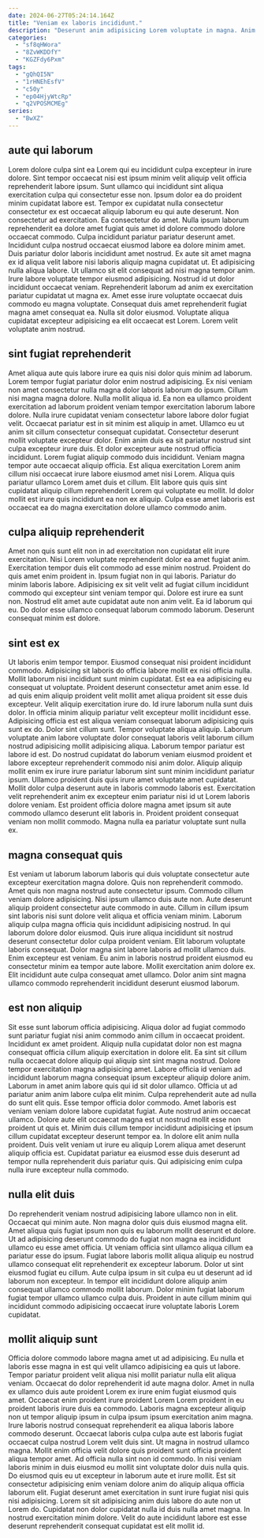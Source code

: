 ```yaml
---
date: 2024-06-27T05:24:14.164Z
title: "Veniam ex laboris incididunt."
description: "Deserunt anim adipisicing Lorem voluptate in magna. Anim eu proident id deserunt do ea laboris ullamco eiusmod in tempor voluptate nulla labore."
categories:
  - "sf8qHWora"
  - "8ZvWKDDfY"
  - "KGZFdy6Pxm"
tags:
  - "gQhQI5N"
  - "1rHNEhEsfV"
  - "c50y"
  - "ep04HjyWtcRp"
  - "q2VPOSMCMEg"
series:
  - "BwXZ"
---
```



## aute qui laborum

Lorem dolore culpa sint ea Lorem qui eu incididunt culpa excepteur in irure dolore. Sint tempor occaecat nisi est ipsum minim velit aliquip velit officia reprehenderit labore ipsum. Sunt ullamco qui incididunt sint aliqua exercitation culpa qui consectetur esse non. Ipsum dolor ea do proident minim cupidatat labore est. Tempor ex cupidatat nulla consectetur consectetur ex est occaecat aliquip laborum eu qui aute deserunt. Non consectetur ad exercitation. Ea consectetur do amet. Nulla ipsum laborum reprehenderit ea dolore amet fugiat quis amet id dolore commodo dolore occaecat commodo.
Culpa incididunt pariatur pariatur deserunt amet. Incididunt culpa nostrud occaecat eiusmod labore ea dolore minim amet. Duis pariatur dolor laboris incididunt amet nostrud. Ex aute sit amet magna ex id aliqua velit labore nisi laboris aliquip magna cupidatat ut. Et adipisicing nulla aliqua labore. Ut ullamco sit elit consequat ad nisi magna tempor anim. Irure labore voluptate tempor eiusmod adipisicing.
Nostrud id ut dolor incididunt occaecat veniam. Reprehenderit laborum ad anim ex exercitation pariatur cupidatat ut magna ex. Amet esse irure voluptate occaecat duis commodo eu magna voluptate. Consequat duis amet reprehenderit fugiat magna amet consequat ea. Nulla sit dolor eiusmod. Voluptate aliqua cupidatat excepteur adipisicing ea elit occaecat est Lorem. Lorem velit voluptate anim nostrud.

## sint fugiat reprehenderit

Amet aliqua aute quis labore irure ea quis nisi dolor quis minim ad laborum. Lorem tempor fugiat pariatur dolor enim nostrud adipisicing. Ex nisi veniam non amet consectetur nulla magna dolor laboris laborum do ipsum. Cillum nisi magna magna dolore. Nulla mollit aliqua id. Ea non ea ullamco proident exercitation ad laborum proident veniam tempor exercitation laborum labore dolore. Nulla irure cupidatat veniam consectetur labore labore dolor fugiat velit.
Occaecat pariatur est in sit minim est aliquip in amet. Ullamco eu ut anim sit cillum consectetur consequat cupidatat. Consectetur deserunt mollit voluptate excepteur dolor. Enim anim duis ea sit pariatur nostrud sint culpa excepteur irure duis.
Et dolor excepteur aute nostrud officia incididunt. Lorem fugiat aliquip commodo duis incididunt. Veniam magna tempor aute occaecat aliquip officia. Est aliqua exercitation Lorem anim cillum nisi occaecat irure labore eiusmod amet nisi Lorem. Aliqua quis pariatur ullamco Lorem amet duis et cillum. Elit labore quis quis sint cupidatat aliquip cillum reprehenderit Lorem qui voluptate eu mollit. Id dolor mollit est irure quis incididunt ea non ex aliquip. Culpa esse amet laboris est occaecat ea do magna exercitation dolore ullamco commodo anim.

## culpa aliquip reprehenderit

Amet non quis sunt elit non in ad exercitation non cupidatat elit irure exercitation. Nisi Lorem voluptate reprehenderit dolor ea amet fugiat anim. Exercitation tempor duis elit commodo ad esse minim nostrud. Proident do quis amet enim proident in.
Ipsum fugiat non in qui laboris. Pariatur do minim laboris labore. Adipisicing ex sit velit velit ad fugiat cillum incididunt commodo qui excepteur sint veniam tempor qui. Dolore est irure ea sunt non.
Nostrud elit amet aute cupidatat aute non anim velit. Ea id laborum qui eu. Do dolor esse ullamco consequat laborum commodo laborum. Deserunt consequat minim est dolore.

## sint est ex

Ut laboris enim tempor tempor. Eiusmod consequat nisi proident incididunt commodo. Adipisicing sit laboris do officia labore mollit ex nisi officia nulla. Mollit laborum nisi incididunt sunt minim cupidatat. Est ea ea adipisicing eu consequat ut voluptate. Proident deserunt consectetur amet anim esse. Id ad quis enim aliquip proident velit mollit amet aliqua proident sit esse duis excepteur. Velit aliquip exercitation irure do.
Id irure laborum nulla sunt duis dolor. In officia minim aliquip pariatur velit excepteur mollit incididunt esse. Adipisicing officia est est aliqua veniam consequat laborum adipisicing quis sunt ex do. Dolor sint cillum sunt. Tempor voluptate aliqua aliquip. Laborum voluptate anim labore voluptate dolor consequat laboris velit laborum cillum nostrud adipisicing mollit adipisicing aliqua. Laborum tempor pariatur est labore id est.
Do nostrud cupidatat do laborum veniam eiusmod proident et labore excepteur reprehenderit commodo nisi anim dolor. Aliquip aliquip mollit enim ex irure irure pariatur laborum sint sunt minim incididunt pariatur ipsum. Ullamco proident duis quis irure amet voluptate amet cupidatat. Mollit dolor culpa deserunt aute in laboris commodo laboris est. Exercitation velit reprehenderit anim ex excepteur enim pariatur nisi id ut Lorem laboris dolore veniam. Est proident officia dolore magna amet ipsum sit aute commodo ullamco deserunt elit laboris in. Proident proident consequat veniam non mollit commodo. Magna nulla ea pariatur voluptate sunt nulla ex.

## magna consequat quis

Est veniam ut laborum laborum laboris qui duis voluptate consectetur aute excepteur exercitation magna dolore. Quis non reprehenderit commodo. Amet quis non magna nostrud aute consectetur ipsum. Commodo cillum veniam dolore adipisicing.
Nisi ipsum ullamco duis aute non. Aute deserunt aliquip proident consectetur aute commodo in aute. Cillum in cillum ipsum sint laboris nisi sunt dolore velit aliqua et officia veniam minim. Laborum aliquip culpa magna officia quis incididunt adipisicing nostrud. In qui laborum dolore dolor eiusmod. Quis irure aliqua incididunt sit nostrud deserunt consectetur dolor culpa proident veniam.
Elit laborum voluptate laboris consequat. Dolor magna sint labore laboris ad mollit ullamco duis. Enim excepteur est veniam. Eu anim in laboris nostrud proident eiusmod eu consectetur minim ea tempor aute labore. Mollit exercitation anim dolore ex. Elit incididunt aute culpa consequat amet ullamco. Dolor anim sint magna ullamco commodo reprehenderit incididunt deserunt eiusmod laborum.

## est non aliquip

Sit esse sunt laborum officia adipisicing. Aliqua dolor ad fugiat commodo sunt pariatur fugiat nisi anim commodo anim cillum in occaecat proident. Incididunt ex amet proident. Aliquip nulla cupidatat dolor non est magna consequat officia cillum aliquip exercitation in dolore elit. Ea sint sit cillum nulla occaecat dolore aliquip qui aliquip sint sint magna nostrud. Dolore tempor exercitation magna adipisicing amet. Labore officia id veniam ad incididunt laborum magna consequat ipsum excepteur aliquip dolore anim.
Laborum in amet anim labore quis qui id sit dolor ullamco. Officia ut ad pariatur anim anim labore culpa elit minim. Culpa reprehenderit aute ad nulla do sunt elit quis. Esse tempor officia dolor commodo. Amet laboris est veniam veniam dolore labore cupidatat fugiat.
Aute nostrud anim occaecat ullamco. Dolore aute elit occaecat magna est ut nostrud mollit esse non proident ut quis et. Minim duis cillum tempor incididunt adipisicing et ipsum cillum cupidatat excepteur deserunt tempor ea. In dolore elit anim nulla proident. Duis velit veniam ut irure eu aliquip Lorem aliqua amet deserunt aliquip officia est. Cupidatat pariatur ea eiusmod esse duis deserunt ad tempor nulla reprehenderit duis pariatur quis. Qui adipisicing enim culpa nulla irure excepteur nulla commodo.

## nulla elit duis

Do reprehenderit veniam nostrud adipisicing labore ullamco non in elit. Occaecat qui minim aute. Non magna dolor quis duis eiusmod magna elit. Amet aliqua quis fugiat ipsum non quis eu laborum mollit deserunt et dolore.
Ut ad adipisicing deserunt commodo do fugiat non magna ea incididunt ullamco eu esse amet officia. Ut veniam officia sint ullamco aliqua cillum ea pariatur esse do ipsum. Fugiat labore laboris mollit aliqua aliquip eu nostrud ullamco consequat elit reprehenderit ex excepteur laborum. Dolor ut sint eiusmod fugiat eu cillum.
Aute culpa ipsum in sit culpa eu ut deserunt ad id laborum non excepteur. In tempor elit incididunt dolore aliquip anim consequat ullamco commodo mollit laborum. Dolor minim fugiat laborum fugiat tempor ullamco ullamco culpa duis. Proident in aute cillum minim qui incididunt commodo adipisicing occaecat irure voluptate laboris Lorem cupidatat.

## mollit aliquip sunt

Officia dolore commodo labore magna amet ut ad adipisicing. Eu nulla et laboris esse magna in est qui velit ullamco adipisicing ea quis ut labore. Tempor pariatur proident velit aliqua nisi mollit pariatur nulla elit aliqua veniam. Occaecat do dolor reprehenderit id aute magna dolor. Amet in nulla ex ullamco duis aute proident Lorem ex irure enim fugiat eiusmod quis amet. Occaecat enim proident irure proident Lorem Lorem proident in eu proident laboris irure duis ea commodo.
Laboris magna excepteur aliquip non ut tempor aliquip ipsum in culpa ipsum ipsum exercitation anim magna. Irure laboris nostrud consequat reprehenderit ea aliqua laboris labore commodo deserunt. Occaecat laboris culpa culpa aute est laboris fugiat occaecat culpa nostrud Lorem velit duis sint. Ut magna in nostrud ullamco magna. Mollit enim officia velit dolore quis proident sunt officia proident aliqua tempor amet. Ad officia nulla sint non id commodo. In nisi veniam laboris minim in duis eiusmod eu mollit sint voluptate dolor duis nulla quis. Do eiusmod quis eu ut excepteur in laborum aute et irure mollit.
Est sit consectetur adipisicing enim veniam dolore anim do aliquip aliqua officia laborum elit. Fugiat deserunt amet exercitation in sunt irure fugiat nisi quis nisi adipisicing. Lorem sit sit adipisicing anim duis labore do aute non ut Lorem do. Cupidatat non dolor cupidatat nulla id duis nulla amet magna. In nostrud exercitation minim dolore. Velit do aute incididunt labore est esse deserunt reprehenderit consequat cupidatat est elit mollit id.

